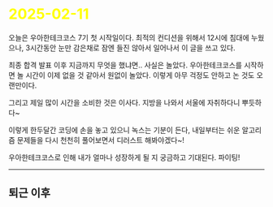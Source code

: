 # <span style="color:yellow">2025-02-11</span>
오늘은 우아한테크코스 7기 첫 시작일이다.
최적의 컨디션을 위해서 12시에 침대에 누웠으나, 3시간동안 눈만 감은채로 잠엔 들진 않아서 일어나서 이 글을 쓰고 있다.

최종 합격 발표 이후 지금까지 무엇을 했냐면.. 사실은 놀았다. 우아한테크코스를 시작하면 놀 시간이 이제 없을 것 같아서 원없이 놀았다. 이렇게 아무 걱정도 안하고 논 것도 오랜만이다.

그리고 제일 많이 시간을 소비한 것은 이사다. 지방을 나와서 서울에 자취하다니 뿌듯하다~

이렇게 한두달간 코딩에 손을 놓고 있으니 녹스는 기분이 든다, 내일부터는 쉬운 알고리즘 문제들을 다시 천천히 풀어보면서 디러스트 해봐야겠다~!

우아한테크코스로 인해 내가 얼마나 성장하게 될 지 궁금하고 기대된다. 파이팅!


- - -


## 퇴근 이후
